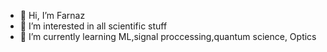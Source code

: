 - 👋 Hi, I’m Farnaz
- 👀 I’m interested in all scientific stuff
- 🌱 I’m currently learning ML,signal proccessing,quantum science, Optics
